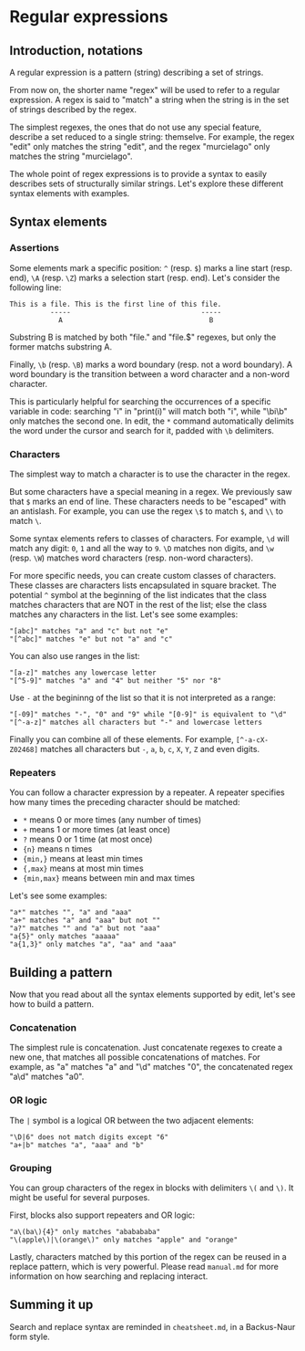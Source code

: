 # Regular expressions

## Introduction, notations

A regular expression is a pattern (string) describing a set of strings.

From now on, the shorter name "regex" will be used to refer to a regular
expression. A regex is said to "match" a string when the string is in the
set of strings described by the regex.

The simplest regexes, the ones that do not use any special feature, describe a
set reduced to a single string: themselve. For example, the regex "edit" only
matches the string "edit", and the regex "murcielago" only matches the string
"murcielago".

The whole point of regex expressions is to provide a syntax to easily describes
sets of structurally similar strings. Let's explore these different syntax
elements with examples.


## Syntax elements

### Assertions

Some elements mark a specific position: `^` (resp. `$`) marks a line start
(resp. end), `\A` (resp. `\Z`) marks a selection start (resp. end). Let's
consider the following line:

    This is a file. This is the first line of this file.
              -----                                -----
                A                                    B

Substring B is matched by both "file." and "file.$" regexes, but only the former
matchs substring A.

Finally, `\b` (resp. `\B`) marks a word boundary (resp. not a word boundary). A
word boundary is the transition between a word character and a non-word
character.

This is particularly helpful for searching the occurrences of a specific
variable in code: searching "i" in "print(i)" will match both "i", while "\bi\b"
only matches the second one. In edit, the `*` command automatically delimits the
word under the cursor and search for it, padded with `\b` delimiters.

### Characters

The simplest way to match a character is to use the character in the regex.

But some characters have a special meaning in a regex. We previously saw that
`$` marks an end of line. These characters needs to be "escaped" with an
antislash. For example, you can use the regex `\$` to match `$`, and `\\` to
match `\`.

Some syntax elements refers to classes of characters. For example, `\d` will
match any digit: `0`, `1` and all the way to `9`. `\D` matches non digits, and
`\w` (resp. `\W`) matches word characters (resp. non-word characters).

For more specific needs, you can create custom classes of characters. These
classes are characters lists encapsulated in square bracket. The potential `^`
symbol at the beginning of the list indicates that the class matches characters
that are NOT in the rest of the list; else the class matches any characters in
the list. Let's see some examples:

    "[abc]" matches "a" and "c" but not "e"
    "[^abc]" matches "e" but not "a" and "c"

You can also use ranges in the list:

    "[a-z]" matches any lowercase letter
    "[^5-9]" matches "a" and "4" but neither "5" nor "8"

Use `-` at the begininng of the list so that it is not interpreted as a range:

    "[-09]" matches "-", "0" and "9" while "[0-9]" is equivalent to "\d"
    "[^-a-z]" matches all characters but "-" and lowercase letters

Finally you can combine all of these elements. For example, `[^-a-cX-Z02468]`
matches all characters but `-`, `a`, `b`, `c`, `X`, `Y`, `Z` and even digits.

### Repeaters

You can follow a character expression by a repeater. A repeater specifies how
many times the preceding character should be matched:

- `*` means 0 or more times (any number of times)
- `+` means 1 or more times (at least once)
- `?` means 0 or 1 time (at most once)
- `{n}` means n times
- `{min,}` means at least min times
- `{,max}` means at most min times
- `{min,max}` means between min and max times    

Let's see some examples:

    "a*" matches "", "a" and "aaa"
    "a+" matches "a" and "aaa" but not ""
    "a?" matches "" and "a" but not "aaa"
    "a{5}" only matches "aaaaa"
    "a{1,3}" only matches "a", "aa" and "aaa"


## Building a pattern

Now that you read about all the syntax elements supported by edit, let's see how
to build a pattern.

### Concatenation

The simplest rule is concatenation. Just concatenate regexes to create a new
one, that matches all possible concatenations of matches. For example, as "a"
matches "a" and "\d" matches "0", the concatenated regex "a\d" matches "a0".

### OR logic

The `|` symbol is a logical OR between the two adjacent elements:

    "\D|6" does not match digits except "6"
    "a+|b" matches "a", "aaa" and "b"

### Grouping

You can group characters of the regex in blocks with delimiters `\(` and `\)`.
It might be useful for several purposes.

First, blocks also support repeaters and OR logic:

    "a\(ba\){4}" only matches "ababababa"
    "\(apple\)|\(orange\)" only matches "apple" and "orange"
    
Lastly, characters matched by this portion of the regex can be reused in a
replace pattern, which is very powerful. Please read `manual.md` for more
information on how searching and replacing interact.


## Summing it up

Search and replace syntax are reminded in `cheatsheet.md`, in a Backus-Naur form
style.
